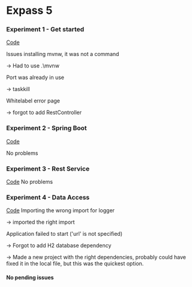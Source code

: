 # Expass 5
### Experiment 1 - Get started
[Code](https://github.com/arne-sas/dat250_1/tree/main/code/Assignment_5/demo)

Issues installing mvnw, it was not a command

-> Had to use .\mvnw

Port was already in use

-> taskkill

Whitelabel error page

-> forgot to add RestController
### Experiment 2 - Spring Boot
[Code](https://github.com/arne-sas/dat250_1/tree/main/code/Assignment_5/springboot)

No problems
### Experiment 3 - Rest Service
[Code](https://github.com/arne-sas/dat250_1/tree/main/code/Assignment_5/rest)
No problems
### Experiment 4 - Data Access
[Code](https://github.com/arne-sas/dat250_1/tree/main/code/Assignment_5/accessingdatajpa)
Importing the wrong import for logger

-> imported the right import

Application failed to start ('url' is not specified)

-> Forgot to add H2 database dependency

-> Made a new project with the right dependencies, probably could have fixed it in the local file, but this was the quickest option.
#### No pending issues
